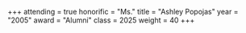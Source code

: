 +++
attending = true
honorific = "Ms."
title     = "Ashley Popojas"
year      = "2005"
award     = "Alumni"
class     = 2025
weight    = 40
+++
